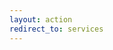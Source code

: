 ```yaml
---
layout: action
redirect_to: services
---
```


<!-- $this->session->set_flashdata('alert', 'Service is added. It may take an hour to sync your posts.'); -->